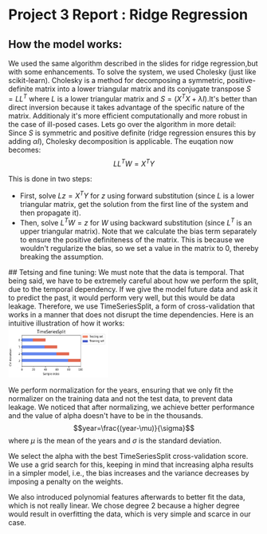 # Project 3 Report : Ridge Regression

## How the model works:
We used the same algorithm described in the slides for ridge regression,but with some enhancements. To solve the system, we used Cholesky (just like scikit-learn). Cholesky is a method for decomposing a symmetric, positive-definite matrix into a lower triangular matrix and its conjugate transpose $S=L L^T$ where $L$ is a lower triangular matrix and $S=\left(X^T X+\lambda I\right)$.It's better than direct inversion because it takes advantage of the specific nature of the matrix. Additionaly it's more efficient computationally and more robust in the case of ill-posed cases. Lets go over the algorithm in more detail: <br>
Since $S$ is symmetric and positive definite (ridge regression ensures this by adding $\alpha I$), Cholesky decomposition is applicable. The euqation now becomes:
$$
L L^T W=X^T Y
$$

This is done in two steps:
- First, solve $L z=X^T Y$ for $z$ using forward substitution (since $L$ is a lower triangular matrix, get the solution from the first line of the system and then  propagate it).
- Then, solve $L^T W=z$ for $W$ using backward substitution (since $L^T$ is an upper triangular matrix).
Note that we calculate the bias term separately to ensure the positive definiteness of the matrix. This is because we wouldn't regularize the bias, so we set a value in the matrix to 0, thereby breaking the assumption.
</span>
## Tetsing and fine tuning:
We must note that the data is temporal. That being said, we have to be extremely careful about how we perform the split, due to the temporal dependency. If we give the model future data and ask it to predict the past, it would perform very well, but this would be data leakage. Therefore, we use TimeSeriesSplit, a form of cross-validation that works in a manner that does not disrupt the time dependencies. Here is an intuitive illustration of how it works:<br>
<img src="Q37Bn.png" width="200" height="100">

We perform normalization for the years, ensuring that we only fit the normalizer on the training data and not the test data, to prevent data leakage. We noticed that after normalizing, we achieve better performance and the value of alpha doesn't have to be in the thousands.
$$year=\frac{(year-\mu)}{\sigma}$$
where $\mu$ is the mean of the years and $\sigma$ is the standard deviation.<br>

We select the alpha with the best TimeSeriesSplit cross-validation score. We use a grid search for this, keeping in mind that increasing alpha results in a simpler model, i.e., the bias increases and the variance decreases by imposing a penalty on the weights.

We also introduced polynomial features afterwards to better fit the data, which is not really linear. We chose degree 2 because a higher degree would result in overfitting the data, which is very simple and scarce in our case.
